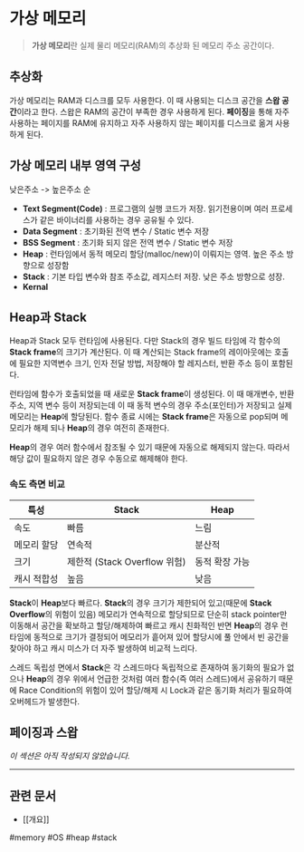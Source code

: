 # 가상 메모리

> **가상 메모리**란 실제 물리 메모리(RAM)의 추상화 된 메모리 주소 공간이다.

## 추상화

가상 메모리는 RAM과 디스크를 모두 사용한다. 이 때 사용되는 디스크 공간을 **스왑 공간**이라고 한다. 스왑은 RAM의 공간이 부족한 경우 사용하게 된다. **페이징**을 통해 자주 사용하는 페이지를 RAM에 유지하고 자주 사용하지 않는 페이지를 디스크로 옮겨 사용하게 된다.

## 가상 메모리 내부 영역 구성

낮은주소 -> 높은주소 순

- **Text Segment(Code)** : 프로그램의 실행 코드가 저장. 읽기전용이며 여러 프로세스가 같은 바이너리를 사용하는 경우 공유될 수 있다.
- **Data Segment** : 초기화된 전역 변수 / Static 변수 저장
- **BSS Segment** : 초기화 되지 않은 전역 변수 / Static 변수 저장
- **Heap** : 런타임에서 동적 메모리 할당(malloc/new)이 이뤄지는 영역. 높은 주소 방향으로 성장함
- **Stack** : 기본 타입 변수와 참조 주소값, 레지스터 저장. 낮은 주소 방향으로 성장.
- **Kernal**

## Heap과 Stack

Heap과 Stack 모두 런타임에 사용된다. 다만 Stack의 경우 빌드 타임에 각 함수의 **Stack frame**의 크기가 계산된다. 이 때 계산되는 Stack frame의 레이아웃에는 호출에 필요한 지역변수 크기, 인자 전달 방법, 저장해야 할 레지스터, 반환 주소 등이 포함된다.

런타임에 함수가 호출되었을 때 새로운 **Stack frame**이 생성된다. 이 때 매개변수, 반환 주소, 지역 변수 등이 저장되는데 이 때 동적 변수의 경우 주소(포인터)가 저장되고 실제 메모리는 **Heap**에 할당된다. 함수 종료 시에는 **Stack frame**은 자동으로 pop되며 메모리가 해제 되나 **Heap**의 경우 여전히 존재한다.

**Heap**의 경우 여러 함수에서 참조될 수 있기 때문에 자동으로 해제되지 않는다. 따라서 해당 값이 필요하지 않은 경우 수동으로 해제해야 한다.

### 속도 측면 비교

| 특성        | Stack                        | Heap           |
| ----------- | ---------------------------- | -------------- |
| 속도        | 빠름                         | 느림           |
| 메모리 할당 | 연속적                       | 분산적         |
| 크기        | 제한적 (Stack Overflow 위험) | 동적 확장 가능 |
| 캐시 적합성 | 높음                         | 낮음           |

**Stack**이 **Heap**보다 빠르다. **Stack**의 경우 크기가 제한되어 있고(때문에 **Stack Overflow**의 위험이 있음) 메모리가 연속적으로 할당되므로 단순히 stack pointer만 이동해서 공간을 확보하고 할당/해제하여 빠르고 캐시 친화적인 반면 **Heap**의 경우 런타임에 동적으로 크기가 결정되어 메모리가 흩어져 있어 할당시에 풀 안에서 빈 공간을 찾아야 하고 캐시 미스가 더 자주 발생하여 비교적 느리다.

스레드 독립성 면에서 **Stack**은 각 스레드마다 독립적으로 존재하여 동기화의 필요가 없으나 **Heap**의 경우 위에서 언급한 것처럼 여러 함수(즉 여러 스레드)에서 공유하기 때문에 Race Condition의 위험이 있어 할당/해제 시 Lock과 같은 동기화 처리가 필요하여 오버헤드가 발생한다.

## 페이징과 스왑

_이 섹션은 아직 작성되지 않았습니다._

---

## 관련 문서

- [[개요]]

#memory #OS #heap #stack
